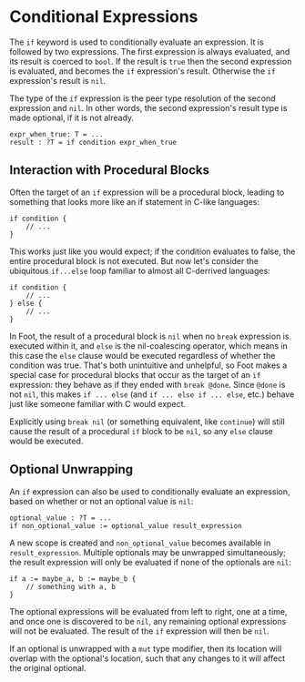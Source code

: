 # Conditional Expressions
The `if` keyword is used to conditionally evaluate an expression.  It is followed by two expressions.  The first expression is always evaluated, and its result is coerced to `bool`.  If the result is `true` then the second expression is evaluated, and becomes the `if` expression's result.  Otherwise the `if` expression's result is `nil`.

The type of the `if` expression is the peer type resolution of the second expression and `nil`.  In other words, the second expression's result type is made optional, if it is not already.
```foot
expr_when_true: T = ...
result : ?T = if condition expr_when_true
```

## Interaction with Procedural Blocks
Often the target of an `if` expression will be a procedural block, leading to something that looks more like an if statement in C-like languages:
```foot
if condition {
    // ...
}
```
This works just like you would expect; if the condition evaluates to false, the entire procedural block is not executed.  But now let's consider the ubiquitous `if...else` loop familiar to almost all C-derrived languages:
```foot
if condition { 
    // ...
} else {
    // ...
}
```
In Foot, the result of a procedural block is `nil` when no `break` expression is executed within it, and `else` is the nil-coalescing operator, which means in this case the `else` clause would be executed regardless of whether the condition was true.  That's both unintuitive and unhelpful, so Foot makes a special case for procedural blocks that occur as the target of an `if` expression: they behave as if they ended with `break @done`.  Since `@done` is not `nil`, this makes `if ... else` (and `if ... else if ... else`, etc.) behave just like someone familiar with C would expect.

Explicitly using `break nil` (or something equivalent, like `continue`) will still cause the result of a procedural `if` block to be `nil`, so any `else` clause would be executed.

## Optional Unwrapping
An `if` expression can also be used to conditionally evaluate an expression, based on whether or not an optional value is `nil`:
```foot
optional_value : ?T = ...
if non_optional_value := optional_value result_expression
```
A new scope is created and `non_optional_value` becomes available in `result_expression`.  Multiple optionals may be unwrapped simultaneously; the result expression will only be evaluated if none of the optionals are `nil`:
```foot
if a := maybe_a, b := maybe_b {
    // something with a, b
}
```
The optional expressions will be evaluated from left to right, one at a time, and once one is discovered to be `nil`, any remaining optional expressions will not be evaluated.  The result of the `if` expression will then be `nil`.

If an optional is unwrapped with a `mut` type modifier, then its location will overlap with the optional's location, such that any changes to it will affect the original optional.
